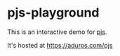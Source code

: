 # pjs-playground

This is an interactive demo for [pjs](https://github.com/aduros/pjs).

It's hosted at https://aduros.com/pjs
